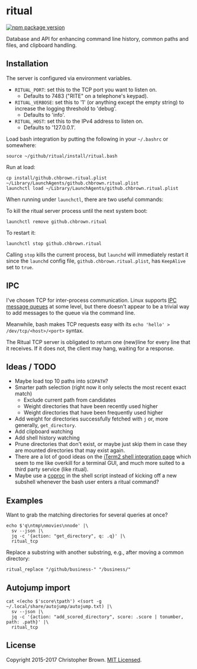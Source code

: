 # ritual

[![npm package version](https://badge.fury.io/js/ritual.svg)](https://www.npmjs.com/package/ritual)

Database and API for enhancing command line history, common paths and files, and clipboard handling.


## Installation

The server is configured via environment variables.

* `RITUAL_PORT`: set this to the TCP port you want to listen on.
  - Defaults to 7483 ("RITE" on a telephone's keypad).
* `RITUAL_VERBOSE`: set this to '1' (or anything except the empty string) to increase the logging threshold to 'debug'.
  - Defaults to 'info'.
* `RITUAL_HOST`: set this to the IPv4 address to listen on.
  - Defaults to '127.0.0.1'.

Load bash integration by putting the following in your `~/.bashrc` or somewhere:

    source ~/github/ritual/install/ritual.bash

Run at load:

    cp install/github.chbrown.ritual.plist ~/Library/LaunchAgents/github.chbrown.ritual.plist
    launchctl load ~/Library/LaunchAgents/github.chbrown.ritual.plist

When running under `launchctl`, there are two useful commands:

To kill the ritual server process until the next system boot:

    launchctl remove github.chbrown.ritual

To restart it:

    launchctl stop github.chbrown.ritual

Calling `stop` kills the current process, but `launchd` will immediately restart it since the `launchd` config file, `github.chbrown.ritual.plist`, has `KeepAlive` set to `true`.


## IPC

I've chosen TCP for inter-process communication. Linux supports [IPC](http://www.tldp.org/LDP/tlk/ipc/ipc.html) [message queues](http://www.cs.cf.ac.uk/Dave/C/node25.html) at some level, but there doesn't appear to be a trivial way to add messages to the queue via the command line.

Meanwhile, bash makes TCP requests easy with its `echo 'hello' > /dev/tcp/<host>/<port>` syntax.

The Ritual TCP server is obligated to return one (new)line for every line that it receives. If it does not, the client may hang, waiting for a response.


## Ideas / TODO

* Maybe load top 10 paths into `$CDPATH`?
* Smarter path selection (right now it only selects the most recent exact match)
  - Exclude current path from candidates
  - Weight directories that have been recently used higher
  - Weight directories that have been frequently used higher
* Add weight for directories successfully fetched with `j` or, more generally, `get_directory`.
* Add clipboard watching
* Add shell history watching
* Prune directories that don't exist, or maybe just skip them in case they are mounted directories that may exist again.
* There are a lot of good ideas on the [iTerm2 shell integration page](http://iterm2.com/shell_integration.html) which seem to me like overkill for a terminal GUI, and much more suited to a third party service (like ritual).
* Maybe use a [coproc](http://www.gnu.org/software/bash/manual/bashref.html#Coprocesses) in the shell script instead of kicking off a new subshell whenever the bash user enters a ritual command?


## Examples

Want to grab the matching directories for several queries at once?

    echo $'q\ntmp\nmovies\nnode' |\
      sv --json |\
      jq -c '{action: "get_directory", q: .q}' |\
      ritual_tcp

Replace a substring with another substring, e.g., after moving a common directory:

    ritual_replace "/github/business-" "/business/"


## Autojump import

    cat <(echo $'score\tpath') <(sort -g ~/.local/share/autojump/autojump.txt) |\
      sv --json |\
      jq -c '{action: "add_scored_directory", score: .score | tonumber, path: .path}' |\
      ritual_tcp


## License

Copyright 2015-2017 Christopher Brown. [MIT Licensed](https://chbrown.github.io/licenses/MIT/#2015-2017).
